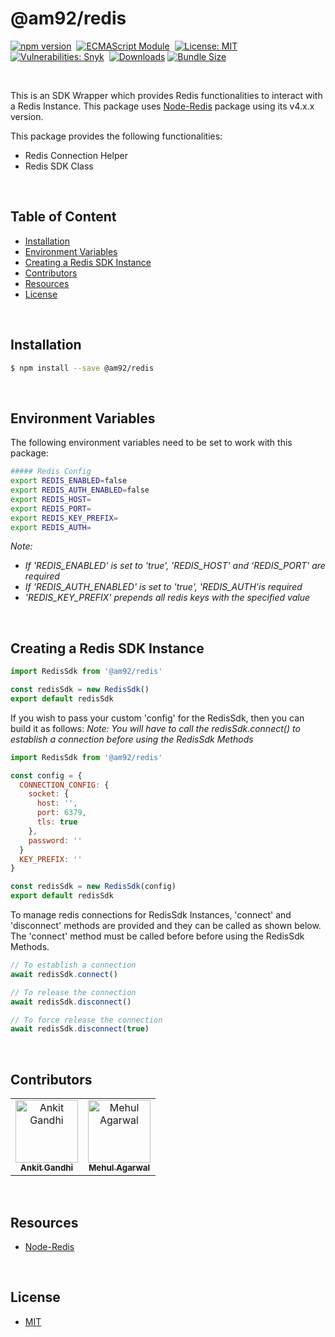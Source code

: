# @am92/redis

[![npm version](https://img.shields.io/npm/v/@am92/redis?style=for-the-badge)](https://www.npmjs.com/package/@am92/redis)&nbsp;
[![ECMAScript Module](https://img.shields.io/badge/ECMAScript-Module%20Only-red?style=for-the-badge)](https://nodejs.org/api/esm.html)&nbsp;
[![License: MIT](https://img.shields.io/npm/l/@am92/redis?color=yellow&style=for-the-badge)](https://opensource.org/licenses/MIT)&nbsp;
[![Vulnerabilities: Snyk](https://img.shields.io/snyk/vulnerabilities/npm/@am92/redis?style=for-the-badge)](https://security.snyk.io/package/npm/@am92%2Fredis)&nbsp;
[![Downloads](https://img.shields.io/npm/dy/@am92/redis?style=for-the-badge)](https://npm-stat.com/charts.html?package=%40m92%2Fredis)
[![Bundle Size](https://img.shields.io/bundlephobia/minzip/@am92/redis?style=for-the-badge)](https://bundlephobia.com/package/@am92/redis)

<br />

This is an SDK Wrapper which provides Redis functionalities to interact with a Redis Instance. This package uses [Node-Redis](https://www.npmjs.com/package/redis) package using its v4.x.x version.

This package provides the following functionalities:
* Redis Connection Helper
* Redis SDK Class

<br />

## Table of Content
- [Installation](#installation)
- [Environment Variables](#environment-variables)
- [Creating a Redis SDK Instance](#creating-a-redis-sdk-instance)
- [Contributors](#contributors)
- [Resources](#resources)
- [License](#license)

<br />

## Installation
```bash
$ npm install --save @am92/redis
```
<br />

## Environment Variables
The following environment variables need to be set to work with this package:
```sh
##### Redis Config
export REDIS_ENABLED=false
export REDIS_AUTH_ENABLED=false
export REDIS_HOST=
export REDIS_PORT=
export REDIS_KEY_PREFIX=
export REDIS_AUTH=
```

*Note:*
* *If 'REDIS_ENABLED' is set to 'true', 'REDIS_HOST' and 'REDIS_PORT' are required*
* *If 'REDIS_AUTH_ENABLED' is set to 'true', 'REDIS_AUTH'is required*
* *'REDIS_KEY_PREFIX' prepends all redis keys with the specified value*

<br />

## Creating a Redis SDK Instance
```javascript
import RedisSdk from '@am92/redis'

const redisSdk = new RedisSdk()
export default redisSdk
```

If you wish to pass your custom 'config' for the RedisSdk, then you can build it as follows:
*Note: You will have to call the redisSdk.connect() to establish a connection before using the RedisSdk Methods*

```javascript
import RedisSdk from '@am92/redis'

const config = {
  CONNECTION_CONFIG: {
    socket: {
      host: '',
      port: 6379,
      tls: true
    },
    password: ''
  }
  KEY_PREFIX: ''
}

const redisSdk = new RedisSdk(config)
export default redisSdk
```

To manage redis connections for RedisSdk Instances, 'connect' and 'disconnect' methods are provided and they can be called as shown below. The 'connect' method must be called before before using the RedisSdk Methods.

```javascript
// To establish a connection
await redisSdk.connect()

// To release the connection
await redisSdk.disconnect()

// To force release the connection
await redisSdk.disconnect(true)
```

<br />

## Contributors
<table>
  <tbody>
    <tr>
      <td align="center">
        <a href='https://github.com/ankitgandhi452'>
          <img src="https://avatars.githubusercontent.com/u/8692027?s=400&v=4" width="100px;" alt="Ankit Gandhi"/>
          <br />
          <sub><b>Ankit Gandhi</b></sub>
        </a>
      </td>
      <td align="center">
        <a href='https://github.com/agarwalmehul'>
          <img src="https://avatars.githubusercontent.com/u/8692023?s=400&v=4" width="100px;" alt="Mehul Agarwal"/>
          <br />
          <sub><b>Mehul Agarwal</b></sub>
        </a>
      </td>
    </tr>
  </tbody>
</table>

<br />

## Resources
* [Node-Redis](https://www.npmjs.com/package/redis)

<br />

## License
* [MIT](https://opensource.org/licenses/MIT)


<br />
<br />
